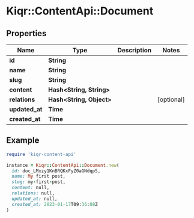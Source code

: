 # Kiqr::ContentApi::Document

## Properties

| Name | Type | Description | Notes |
| ---- | ---- | ----------- | ----- |
| **id** | **String** |  |  |
| **name** | **String** |  |  |
| **slug** | **String** |  |  |
| **content** | **Hash&lt;String, String&gt;** |  |  |
| **relations** | **Hash&lt;String, Object&gt;** |  | [optional] |
| **updated_at** | **Time** |  |  |
| **created_at** | **Time** |  |  |

## Example

```ruby
require 'kiqr-content-api'

instance = Kiqr::ContentApi::Document.new(
  id: doc_LMxzy1KnBRQKxFyZ0aGNdqp5,
  name: My first post,
  slug: my-first-post,
  content: null,
  relations: null,
  updated_at: null,
  created_at: 2023-01-17T09:36:08Z
)
```

